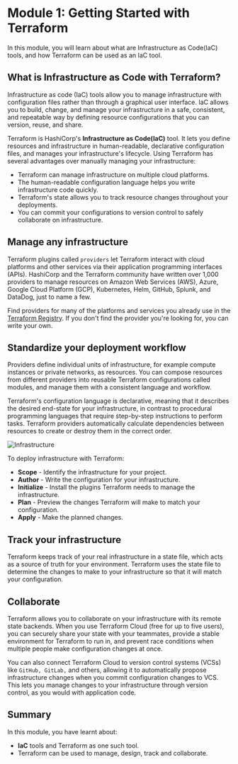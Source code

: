 # Module 1: Getting Started with Terraform

In this module, you will learn about what are Infrastructure as Code(IaC) tools, and how Terraform can be used as an IaC tool.

## What is Infrastructure as Code with Terraform?

Infrastructure as code (IaC) tools allow you to manage infrastructure with configuration files rather than through a graphical user interface. IaC allows you to build, change, and manage your infrastructure in a safe, consistent, and repeatable way by defining resource configurations that you can version, reuse, and share.

Terraform is HashiCorp's **Infrastructure as Code(IaC)** tool. It lets you define resources and infrastructure in human-readable, declarative configuration files, and manages your infrastructure's lifecycle. Using Terraform has several advantages over manually managing your infrastructure:
   - Terraform can manage infrastructure on multiple cloud platforms.
   - The human-readable configuration language helps you write infrastructure code quickly.
   - Terraform's state allows you to track resource changes throughout your deployments.
   - You can commit your configurations to version control to safely collaborate on infrastructure.

## Manage any infrastructure

Terraform plugins called `providers` let Terraform interact with cloud platforms and other services via their application programming interfaces (APIs). HashiCorp and the Terraform community have written over 1,000 providers to manage resources on Amazon Web Services (AWS), Azure, Google Cloud Platform (GCP), Kubernetes, Helm, GitHub, Splunk, and DataDog, just to name a few.

Find providers for many of the platforms and services you already use in the [Terraform Registry](https://registry.terraform.io/browse/providers). If you don't find the provider you're looking for, you can write your own.

## Standardize your deployment workflow

Providers define individual units of infrastructure, for example compute instances or private networks, as resources. You can compose resources from different providers into reusable Terraform configurations called modules, and manage them with a consistent language and workflow.

Terraform's configuration language is declarative, meaning that it describes the desired end-state for your infrastructure, in contrast to procedural programming languages that require step-by-step instructions to perform tasks. Terraform providers automatically calculate dependencies between resources to create or destroy them in the correct order.

![Infrastructure](https://github.com/SD-14/EduLabs/blob/SD/Hashicorp/Azure/Images/Infrastructure.png)

To deploy infrastructure with Terraform:

   - **Scope** - Identify the infrastructure for your project.
   - **Author** - Write the configuration for your infrastructure.
   - **Initialize** - Install the plugins Terraform needs to manage the infrastructure.
   - **Plan** - Preview the changes Terraform will make to match your configuration.
   - **Apply** - Make the planned changes.

## Track your infrastructure

Terraform keeps track of your real infrastructure in a state file, which acts as a source of truth for your environment. Terraform uses the state file to determine the changes to make to your infrastructure so that it will match your configuration.

## Collaborate

Terraform allows you to collaborate on your infrastructure with its remote state backends. When you use Terraform Cloud (free for up to five users), you can securely share your state with your teammates, provide a stable environment for Terraform to run in, and prevent race conditions when multiple people make configuration changes at once.

You can also connect Terraform Cloud to version control systems (VCSs) like `GitHub, GitLab,` and others, allowing it to automatically propose infrastructure changes when you commit configuration changes to VCS. This lets you manage changes to your infrastructure through version control, as you would with application code.

## Summary

In this module, you have learnt about: 

   - **IaC** tools and Terraform as one such tool.
   - Terraform can be used to manage, design, track and collaborate.

